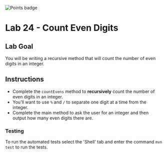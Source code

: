 ![Points badge](../../blob/badges/.github/badges/points.svg)

# Lab 24 - Count Even Digits

## Lab Goal
You will be writing a recursive method that will count the number of even digits in an integer.

## Instructions
 * Complete the `countEvens` method to **recursively** count the number of even digits in an integer.
 * You'll want to use `%` and `/` to separate one digit at a time from the integer.
 * Complete the main method to ask the user for an integer and then output how many even digits there are.

### Testing

To run the automated tests select the 'Shell' tab and enter the command `mvn test` to run the tests.
